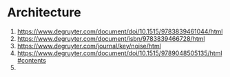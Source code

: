 # Architecture
1. https://www.degruyter.com/document/doi/10.1515/9783839461044/html
2. https://www.degruyter.com/document/isbn/9783839466728/html
3. https://www.degruyter.com/journal/key/noise/html
4. https://www.degruyter.com/document/doi/10.1515/9789048505135/html#contents
5. 